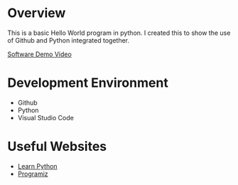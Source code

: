 # Overview
This is a basic Hello World program in python. I created this to show the use of Github and Python integrated together.

[Software Demo Video](https://youtu.be/oHyWkAEZFbk)

# Development Environment

* Github
* Python 
* Visual Studio Code

# Useful Websites

* [Learn Python](https://www.learnpython.org/en/Hello%2C_World%21)
* [Programiz](https://www.programiz.com/python-programming/examples/hello-world)
